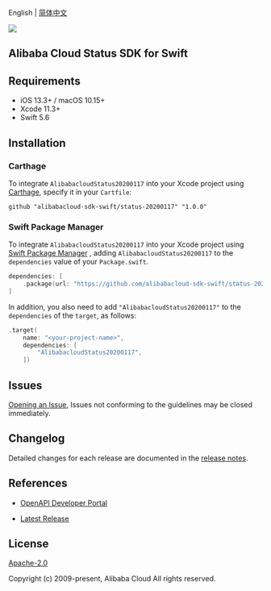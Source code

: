 English | [简体中文](README-CN.md)

![](https://aliyunsdk-pages.alicdn.com/icons/AlibabaCloud.svg)

## Alibaba Cloud Status SDK for Swift

## Requirements

- iOS 13.3+ / macOS 10.15+
- Xcode 11.3+
- Swift 5.6

## Installation

### Carthage

To integrate `AlibabacloudStatus20200117` into your Xcode project using [Carthage](https://github.com/Carthage/Carthage), specify it in your `Cartfile`:

```ogdl
github "alibabacloud-sdk-swift/status-20200117" "1.0.0"
```

### Swift Package Manager

To integrate `AlibabacloudStatus20200117` into your Xcode project using [Swift Package Manager](https://swift.org/package-manager/) , adding `AlibabacloudStatus20200117` to the `dependencies` value of your `Package.swift`.

```swift
dependencies: [
    .package(url: "https://github.com/alibabacloud-sdk-swift/status-20200117.git", from: "1.0.0")
]
```

In addition, you also need to add `"AlibabacloudStatus20200117"` to the `dependencies` of the `target`, as follows:

```swift
.target(
    name: "<your-project-name>",
    dependencies: [
        "AlibabacloudStatus20200117",
    ])
```

## Issues

[Opening an Issue](https://github.com/alibabacloud-sdk-swift/status-20200117/issues/new), Issues not conforming to the guidelines may be closed immediately.

## Changelog

Detailed changes for each release are documented in the [release notes](./ChangeLog.txt).

## References

* [OpenAPI Developer Portal](https://next.api.alibabacloud.com/home)
- [Latest Release](https://github.com/alibabacloud-sdk-swift/status-20200117)

## License

[Apache-2.0](http://www.apache.org/licenses/LICENSE-2.0)

Copyright (c) 2009-present, Alibaba Cloud All rights reserved.
